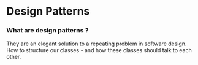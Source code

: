 # Design Patterns

### What are design patterns ?
They are an elegant solution to a repeating problem in software design.  
How to structure our classes - and how these classes should talk to each other.